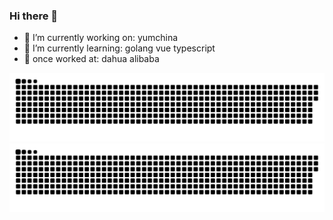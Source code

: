 ### Hi there 👋

- 🔭 I’m currently working on: yumchina
- 🌱 I’m currently learning: golang vue typescript
- 👯 once worked at: dahua  alibaba

![暗色](https://raw.githubusercontent.com/jujiale/jujiale/output/github-contribution-grid-snake-dark.svg)
![亮色](https://raw.githubusercontent.com/jujiale/jujiale/output/github-contribution-grid-snake.svg)
